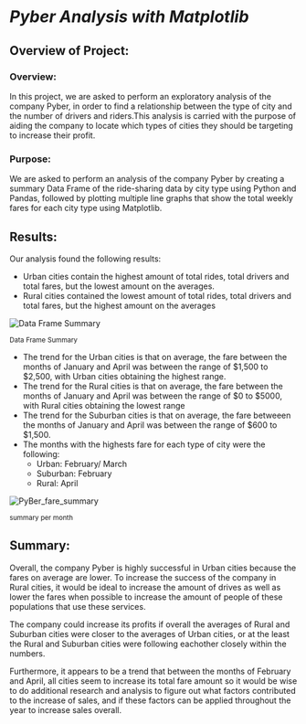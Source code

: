 # ***Pyber Analysis with Matplotlib***

## Overview of Project:

### Overview:

In this project, we are asked to perform an exploratory analysis of the company Pyber, in order to find a relationship between the type of city and the number of drivers and riders.This analysis is carried with the purpose of aiding the company to locate which types of cities they should be targeting to increase their profit.



### Purpose:

We are asked to perform an analysis of the company Pyber by creating a summary Data Frame of the ride-sharing data by city type using Python and Pandas, followed by plotting multiple line graphs that show the total weekly fares for each city type using Matplotlib.


## Results:

Our analysis found the following results:

- Urban cities contain the highest amount of total rides, total drivers and total fares, but the lowest amount on the averages.
- Rural cities contained the lowest amount of total rides, total drivers and total fares, but the highest amount on the averages

![Data Frame Summary](https://user-images.githubusercontent.com/111034667/192944948-d5f5f2f6-2109-452e-813d-c7a5ceab20b8.png)

<sub> Data Frame Summary <sub>

- The trend for the Urban cities is that on average, the fare between the months of January and April was between the range of $1,500 to $2,500, with Urban cities obtaining the highest range.
- The trend for the Rural cities is that on average, the fare between the months of January and April was between the range of $0 to $5000, with Rural cities obtaining the lowest range
- The trend for the Suburban cities is that on average, the fare betweeen the months of January and April was between the range of $600 to $1,500.
- The months with the highests fare for each type of city were the following:
  - Urban: February/ March
  - Suburban: February
  - Rural: April
  
![PyBer_fare_summary](https://user-images.githubusercontent.com/111034667/192946143-81944c2e-a84a-4e3e-9855-c9ce13699695.png)

<sub> summary per month <sub>


## Summary:

Overall, the company Pyber is highly successful in Urban cities because the fares on average are lower. To increase the success of the company in Rural cities, it would be ideal to increase the amount of drives as well as lower the fares when possible to increase the amount of people of these populations that use these services.

The company could increase its profits if overall the averages of Rural and Suburban cities were closer to the averages of Urban cities, or at the least the Rural and Suburban cities were following eachother closely within the numbers.

Furthermore, it appears to be a trend that between the months of February and April, all cities seem to increase its total fare amount so it would be wise to do additional research and analysis to figure out what factors contributed to the increase of sales, and if these factors can be applied throughout the year to increase sales overall.
